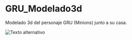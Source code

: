 # GRU_Modelado3d
Modelado 3d del personaje GRU (Minions) junto a su casa.

<img src="https://github.com/TevenV27/GRU_Modelado3d/blob/main/Imagenes/Frontal.png)https://github.com/TevenV27/GRU_Modelado3d/blob/main/Imagenes/Frontal.png)https://github.com/TevenV27/GRU_Modelado3d/blob/main/Imagenes/Frontal.png)https://github.com/TevenV27/GRU_Modelado3d/blob/main/Imagenes/Frontal.png" alt="Texto alternativo">
